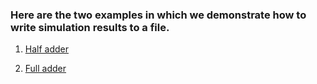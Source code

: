 ### Here are the two examples in which we demonstrate how to write simulation results to a file.

1. [Half adder](https://github.com/dicdesign/workshop_may6th_25th_2024/tree/main/week1/writingOutputToFile/ha)

2. [Full adder](https://github.com/dicdesign/workshop_may6th_25th_2024/tree/main/week1/writingOutputToFile/fa)
